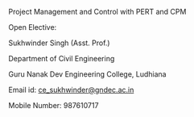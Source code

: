 Project Management and Control with PERT and CPM	

Open Elective:	

Sukhwinder Singh (Asst. Prof.)

Department of Civil Engineering

Guru Nanak Dev Engineering College, Ludhiana

Email id: ce_sukhwinder@gndec.ac.in

Mobile Number: 987610717
